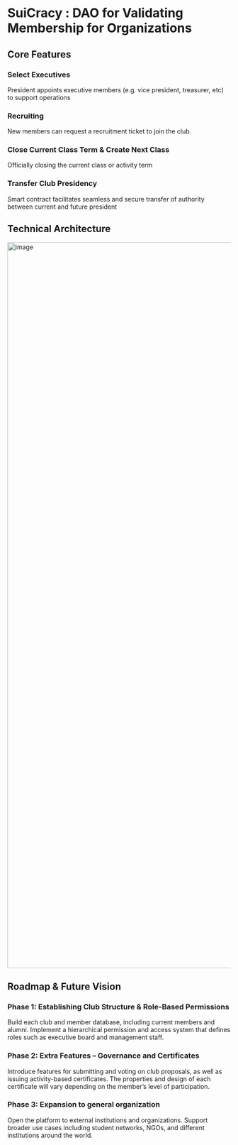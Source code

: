 # SuiCracy : DAO for Validating Membership for Organizations

## Core Features 
### Select Executives
President appoints executive members (e.g. vice president, treasurer, etc) to support operations

### Recruiting
New members can request a recruitment ticket to join the club.

### Close Current Class Term & Create Next Class
Officially closing the current class or activity term

### Transfer Club Presidency
Smart contract facilitates seamless and secure transfer of authority between current and future president


## Technical Architecture
<img width="1636" alt="image" src="https://github.com/user-attachments/assets/191249a6-d4d8-4a0d-b383-2a765e8a237a" />


## Roadmap & Future Vision
### Phase 1:  Establishing Club Structure & Role-Based Permissions
Build each club and member database, including current members and alumni. Implement a hierarchical permission and access system that defines roles such as executive board and management staff.

### Phase 2: Extra Features – Governance and Certificates
Introduce features for submitting and voting on club proposals, as well as issuing activity-based certificates. The properties and design of each certificate will vary depending on the member’s level of participation.

### Phase 3: Expansion to general organization 
Open the platform to external institutions and organizations. Support broader use cases including student networks, NGOs, and different institutions around the world. 
